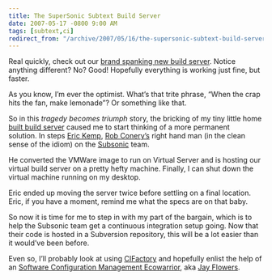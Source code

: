 ```yaml
---
title: The SuperSonic Subtext Build Server
date: 2007-05-17 -0800 9:00 AM
tags: [subtext,ci]
redirect_from: "/archive/2007/05/16/the-supersonic-subtext-build-server.aspx/"
---
```


Real quickly, check out our [brand spanking new build
server](http://build.subtextproject.com/ccnet/ViewFarmReport.aspx "Subtext Build Server").
Notice anything different? No? Good! Hopefully everything is working
just fine, but faster.

As you know, I’m ever the optimist. What’s that trite phrase, “When the
crap hits the fan, make lemonade”? Or something like that.

So in this *tragedy becomes triumph* story, the bricking of my tiny
little home [built build
server](https://haacked.com/archive/2007/04/24/the-death-of-the-subtext-build-server.aspx "Death of the Subtext Build Server")
caused me to start thinking of a more permanent solution. In steps [Eric
Kemp](http://monk.thelonio.us/Default.aspx "monk.thelonio.us"), [Rob
Conery’s](http://blog.wekeroad.com/ "Rob Conery’s Blog") right hand man
(in the clean sense of the idiom) on the
[Subsonic](http://codeplex.com/actionpack "Subsonic") team.

He converted the VMWare image to run on Virtual Server and is hosting
our virtual build server on a pretty hefty machine. Finally, I can shut
down the virtual machine running on my desktop.

Eric ended up moving the server twice before settling on a final
location. Eric, if you have a moment, remind me what the specs are on
that baby.

So now it is time for me to step in with my part of the bargain, which
is to help the Subsonic team get a continuous integration setup going.
Now that their code is hosted in a Subversion repository, this will be a
lot easier than it would’ve been before.

Even so, I’ll probably look at using
[CIFactory](http://www.cifactory.org/ "CIFactory") and hopefully enlist
the help of an [Software Configuration Management
Ecowarrior](http://jayflowers.com/WordPress/?p=149 "Software Configuraiton Management Ecowarrior"),
aka [Jay Flowers](http://jayflowers.com/joomla/ "Jay Flowers").

